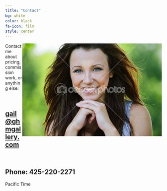 ```yaml
---
title: "Contact"
bg: white
color: black
fa-icon: film
style: center
---
```


<img align="right" width="449" height="299" src="img/gail-portrait-449x299.jpg">
Contact me about pricing, commission work, or anything else:

&nbsp;

## gail@ghmgallery.com

&nbsp;

## Phone: 425-220-2271
Pacific Time